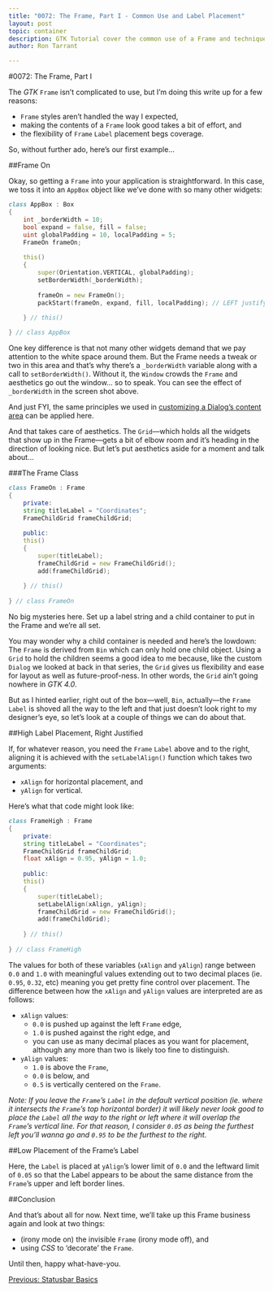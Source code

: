 ```yaml
---
title: "0072: The Frame, Part I - Common Use and Label Placement"
layout: post
topic: container
description: GTK Tutorial cover the common use of a Frame and techniques for placing the Frame Label.
author: Ron Tarrant

---
```


#0072: The Frame, Part I

The *GTK* `Frame` isn’t complicated to use, but I’m doing this write up for a few reasons:

- `Frame` styles aren’t handled the way I expected,
- making the contents of a `Frame` look good takes a bit of effort, and
- the flexibility of `Frame` `Label` placement begs coverage.

So, without further ado, here’s our first example…

##Frame On

<screenshot container_014_05>

Okay, so getting a `Frame` into your application is straightforward. In this case, we toss it into an `AppBox` object like we’ve done with so many other widgets:

```d
class AppBox : Box
{
	int _borderWidth = 10;
	bool expand = false, fill = false;
	uint globalPadding = 10, localPadding = 5;
	FrameOn frameOn;
	
	this()
	{
		super(Orientation.VERTICAL, globalPadding);
		setBorderWidth(_borderWidth);
		
		frameOn = new FrameOn();
		packStart(frameOn, expand, fill, localPadding); // LEFT justify
		
	} // this()

} // class AppBox
```

One key difference is that not many other widgets demand that we pay attention to the white space around them. But the Frame needs a tweak or two in this area and that’s why there’s a `_borderWidth` variable along with a call to `setBorderWidth()`. Without it, the `Window` crowds the `Frame` and aesthetics go out the window… so to speak. You can see the effect of `_borderWidth` in the screen shot above.

And just FYI, the same principles we used in [customizing a Dialog’s content area](/2019/06/07/0042-custom-dialog-i.html) can be applied here.

And that takes care of aesthetics. The `Grid`—which holds all the widgets that show up in the Frame—gets a bit of elbow room and it’s heading in the direction of looking nice. But let’s put aesthetics aside for a moment and talk about…

###The Frame Class

```d
class FrameOn : Frame
{
	private:
	string titleLabel = "Coordinates";
	FrameChildGrid frameChildGrid;
	
	public:
	this()
	{
		super(titleLabel);
		frameChildGrid = new FrameChildGrid();
		add(frameChildGrid);
		
	} // this()
	
} // class FrameOn
```

No big mysteries here. Set up a label string and a child container to put in the Frame and we’re all set.

You may wonder why a child container is needed and here’s the lowdown: The `Frame` is derived from `Bin` which can only hold one child object. Using a `Grid` to hold the children seems a good idea to me because, like the custom `Dialog` we looked at back in that series, the `Grid` gives us flexibility and ease for layout as well as future-proof-ness. In other words, the `Grid` ain’t going nowhere in *GTK 4.0*.

But as I hinted earlier, right out of the box—well, `Bin`, actually—the `Frame` `Label` is shoved all the way to the left and that just doesn’t look right to my designer’s eye, so let’s look at a couple of things we can do about that.

##High Label Placement, Right Justified

<screenshot container_014_06>

If, for whatever reason, you need the `Frame` `Label` above and to the right, aligning it is achieved with the `setLabelAlign()` function which takes two arguments:

- `xAlign` for horizontal placement, and
- `yAlign` for vertical.

Here’s what that code might look like:

```d
class FrameHigh : Frame
{
	private:
	string titleLabel = "Coordinates";
	FrameChildGrid frameChildGrid;
	float xAlign = 0.95, yAlign = 1.0;
	
	public:
	this()
	{
		super(titleLabel);
		setLabelAlign(xAlign, yAlign);
		frameChildGrid = new FrameChildGrid();
		add(frameChildGrid);
		
	} // this()
	
} // class FrameHigh
```

The values for both of these variables (`xAlign` and `yAlign`) range between `0.0` and `1.0` with meaningful values extending out to two decimal places (ie. `0.95`, `0.32`, etc) meaning you get pretty fine control over placement. The difference between how the `xAlign` and `yAlign` values are interpreted are as follows:

- `xAlign` values:
	- `0.0` is pushed up against the left `Frame` edge,
	- `1.0` is pushed against the right edge, and
	- you can use as many decimal places as you want for placement, although any more than two is likely too fine to distinguish.
- `yAlign` values:
	- `1.0` is above the `Frame`,
	- `0.0` is below, and
	- `0.5` is vertically centered on the `Frame`.

*Note: If you leave the `Frame`’s `Label` in the default vertical position (ie. where it intersects the `Frame`’s top horizontal border) it will likely never look good to place the `Label` all the way to the right or left where it will overlap the `Frame`’s vertical line. For that reason, I consider `0.05` as being the furthest left you’ll wanna go and `0.95` to be the furthest to the right.*

##Low Placement of the Frame’s Label

<screenshot container_014_07>

Here, the `Label` is placed at `yAlign`’s lower limit of `0.0` and the leftward limit of `0.05` so that the Label appears to be about the same distance from the `Frame`’s upper and left border lines.

##Conclusion

And that’s about all for now. Next time, we’ll take up this Frame business again and look at two things:

- (irony mode on) the invisible `Frame` (irony mode off), and
- using *CSS* to ‘decorate’ the `Frame`.

Until then, happy what-have-you.

<div class="blog-nav">
	<div style="float: left;">
		<a href="/2019/09/17/0071-expanding-on-the-statusbar.html">Previous: Statusbar Basics</a>
	</div>
<!--
	<div style="float: right;">
		<a href="/2019/09/24/0073-frame-part-ii.html">Next: Frames, Part II</a>
	</div>
-->
</div>
